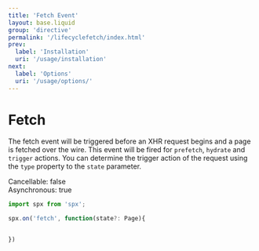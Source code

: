 ```yaml
---
title: 'Fetch Event'
layout: base.liquid
group: 'directive'
permalink: '/lifecyclefetch/index.html'
prev:
  label: 'Installation'
  uri: '/usage/installation'
next:
  label: 'Options'
  uri: '/usage/options/'
---
```


# Fetch

The fetch event will be triggered before an XHR request begins and a page is fetched over the wire. This event will be fired for `prefetch`, `hydrate` and `trigger` actions. You can determine the trigger action of the request using the `type` property to the `state` parameter.

<span class="fc-gray">Cancellable</span>: <span class="ff-code fs-md fc-cyan">false</span><br>
<span class="fc-gray">Asynchronous</span>: <span class="ff-code fs-md fc-green">true</span>

<!-- prettier-ignore -->
```js
import spx from 'spx';

spx.on('fetch', function(state?: Page){


})
```
